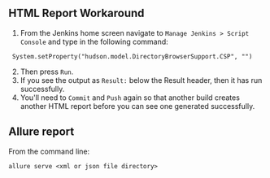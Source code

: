 ## HTML Report Workaround

1. From the Jenkins home screen navigate to `Manage Jenkins > Script Console` and type in the following command:

```
 System.setProperty("hudson.model.DirectoryBrowserSupport.CSP", "")
``` 

2. Then press `Run`.
3. If you see the output as `Result:` below the Result header, then it has run successfully.
4. You'll need to `Commit` and `Push` again so that another build creates another HTML report before you can see one generated successfully.

## Allure report

From the command line:

`allure serve <xml or json file directory>`

